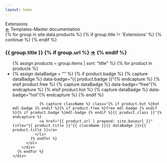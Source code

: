 ```yaml
---
layout: home
---
```


<div class="jumbotron mdl-color--grey-100">
  <div class="mdl-grid">
    <div class="mdl-cell mdl-cell--12-col">
      <div class="mdl-typography--font-light mdl-typography--display-3">
        Extensions
      </div>
      <div class="mdl-typography--font-light mdl-color-text--grey-700 mdl-typography--headline">
        <a href="{{ "/" | prepend: site.baseurl }}" title="Go Back">&#8656;</a> Templates-Master documentation
      </div>
    </div>
  </div>
</div>

<div class="">
  <div class="mdl-grid">
    <div class="mdl-cell mdl-cell--12-col">
      {% for group in site.data.products %}
        {% if group.title != 'Extensions' %}
          {% continue %}
        {% endif %}
        <div class="clearfix products-group group-{{ group.title | downcase | replace: ' ', '-' }}">
          <h3>
            {{ group.title }}
            {% if group.url %}
              <a title="{{ group.title }}" href="{{ group.url | prepend: site.baseurl }}">&#8658;</a>
            {% endif %}
          </h3>
          <ul class="list-products">
            {% assign products = group.items | sort: "title" %}
            {% for product in products %}
              <li>
                {% assign dataBadge = "" %}
                {% if product.badge %}
                  {% capture dataBadge %} data-badge="{{ product.badge }}"{% endcapture %}
                {% elsif product.free %}
                  {% capture dataBadge %} data-badge="free"{% endcapture %}
                {% elsif product.hot %}
                  {% capture dataBadge %} data-badge="hot"{% endcapture %}
                {% endif %}

                {% capture className %} class="{% if product.hot %}hot mdl-badge {% endif %}{% if product.free %}free mdl-badge {% endif %}{% if product.badge %}mdl-badge {% endif %}{{ product.class }}"{% endcapture %}
                <a href="{{ product.url | prepend: site.baseurl }}" title="{{ product.title }}"{{ className }}{{ dataBadge }}>{{ product.title }}</a>
              </li>
            {% endfor %}
          </ul>
        </div>
      {% endfor %}
    </div>
  </div>
</div>
